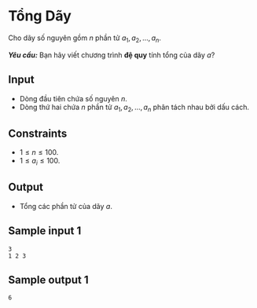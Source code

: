 # Tổng Dãy

Cho dãy số nguyên gồm $n$ phần tử $a_1, a_2, \dots, a_n$.

***Yêu cầu:*** Bạn hãy viết chương trình **đệ quy** tính tổng của dãy $a?$

## Input

- Dòng đầu tiên chứa số nguyên $n$.
- Dòng thứ hai chứa $n$ phần tử $a_1, a_2, \dots, a_n$ phân tách nhau bởi dấu cách.

## Constraints

- $1 \le n \le 100$.
- $1 \le a_i \le 100$.

## Output

- Tổng các phần tử của dãy $a$.

## Sample input 1

```
3
1 2 3
```

## Sample output 1

```
6
```